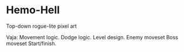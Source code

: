 # Hemo-Hell
Top-down rogue-lite pixel art

Vaja:
Movement logic.
Dodge logic.
Level design.
Enemy moveset
Boss moveset
Start/finish.
